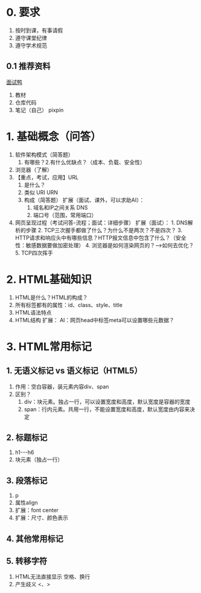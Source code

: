 # 0. 要求
1. 按时到课，有事请假
2. 遵守课堂纪律
3. 遵守学术规范

## 0.1 推荐资料
[面试鸭](https://www.mianshiya.com/)
1. 教材
2. 仓库代码
3. 笔记（自己） pixpin


# 1. 基础概念（问答）
1. 软件架构模式（简答题）
	1. 有哪些？2.有什么优缺点？（成本、负载、安全性）
2. 浏览器（了解）
3. 【重点，考试，应用】URL
	1. 是什么？
	2. 类似 URI URN
	3. 构成（简答题）
	扩展（面试、课外，可以求助AI）：
		1. 域名和IP之间关系 DNS
		2. 端口号（范围，常用端口）
4. 网页呈现过程（考试问答-流程；面试：详细步骤）
	扩展（面试）：
		1. DNS解析的步骤
		2. TCP三次握手都做了什么？为什么不是两次？不是四次？
		3. HTTP请求和响应头中有哪些信息？HTTP报文信息中包含了什么？（安全性：敏感数据要做加密处理）
		4. 浏览器是如何渲染网页的？-->如何去优化？
		5. TCP四次挥手
	

# 2. HTML基础知识
1. HTML是什么？HTML的构成？
2. 所有标签都有的属性：id、class、style、title
3. HTML语法特点
4. HTML结构
扩展：
	AI：网页head中标签meta可以设置哪些元数据？
	
# 3. HTML常用标记
## 1. 无语义标记 vs 语义标记（HTML5）
1. 作用：空白容器，装元素内容div、span
2. 区别？
	1. div：块元素。独占一行，可以设置宽度和高度，默认宽度是容器的宽度
	2. span：行内元素。共用一行，不能设置宽度和高度，默认宽度由内容来决定

## 2. 标题标记
1. h1---h6
2. 块元素（独占一行）

## 3. 段落标记
1. p
2. 属性align
3. 扩展：font center
4. 扩展：尺寸、颜色表示

## 4. 其他常用标记
## 5. 转移字符
1. HTML无法直接显示  空格、换行
2. 产生歧义  <、>